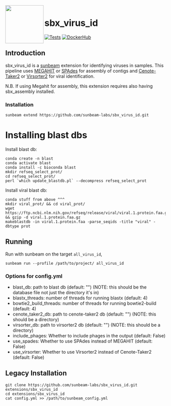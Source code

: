 <img src="https://github.com/sunbeam-labs/sunbeam/blob/stable/docs/images/sunbeam_logo.gif" width=120, height=120 align="left" />

# sbx_virus_id

<!-- badges: start -->
[![Tests](https://github.com/sunbeam-labs/sbx_virus_id/actions/workflows/tests.yml/badge.svg)](https://github.com/sunbeam-labs/sbx_virus_id/actions/workflows/tests.yml)
[![DockerHub](https://img.shields.io/docker/pulls/sunbeamlabs/sbx_virus_id)](https://hub.docker.com/repository/docker/sunbeamlabs/sbx_virus_id/)
<!-- badges: end -->

## Introduction

sbx_virus_id is a [sunbeam](https://github.com/sunbeam-labs/sunbeam) extension for identifying viruses in samples. This pipeline uses [MEGAHIT](https://github.com/voutcn/megahit) or [SPAdes](https://github.com/ablab/spades) for assembly of contigs and [Cenote-Taker2](https://github.com/mtisza1/Cenote-Taker2) or [Virsorter2](https://github.com/jiarong/VirSorter2) for viral identification.

N.B. If using Megahit for assembly, this extension requires also having sbx_assembly installed.

### Installation

```
sunbeam extend https://github.com/sunbeam-labs/sbx_virus_id.git
```

# Installing blast dbs

Install blast db:

```
conda create -n blast
conda activate blast
conda install -c bioconda blast
mkdir refseq_select_prot/
cd refseq_select_prot/
perl `which update_blastdb.pl` --decompress refseq_select_prot
```

Install viral blast db:

```
conda stuff from above ^^^
mkdir viral_prot/ && cd viral_prot/
wget https://ftp.ncbi.nlm.nih.gov/refseq/release/viral/viral.1.protein.faa.gz && gzip -d viral.1.protein.faa.gz
makeblastdb -in viral.1.protein.faa -parse_seqids -title "viral" -dbtype prot
```

## Running

Run with sunbeam on the target `all_virus_id`,

```
sunbeam run --profile /path/to/project/ all_virus_id
```

### Options for config.yml

  - blast_db: path to blast db (default: "") (NOTE: this should be the database file not just the directory it's in)
  - blastx_threads: number of threads for running blastx (default: 4)
  - bowtie2_build_threads: number of threads for running bowtie2-build (default: 4)
  - cenote_taker2_db: path to cenote-taker2 db (default: "") (NOTE: this should be a directory)
  - virsorter_db: path to virsorter2 db (default: "") (NOTE: this should be a directory)
  - include_phages: Whether to include phages in the output (default: False)
  - use_spades: Whether to use SPAdes instead of MEGAHIT (default: False)
  - use_virsorter: Whether to use Virsorter2 instead of Cenote-Taker2 (default: False)

## Legacy Installation

```
git clone https://github.com/sunbeam-labs/sbx_virus_id.git extensions/sbx_virus_id
cd extensions/sbx_virus_id
cat config.yml >> /path/to/sunbeam_config.yml
```
